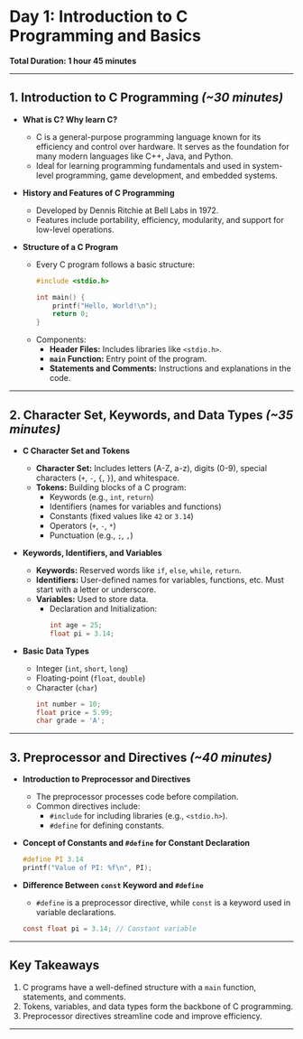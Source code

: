 # **Day 1: Introduction to C Programming and Basics**

**Total Duration: 1 hour 45 minutes**

---

## 1. **Introduction to C Programming** *(~30 minutes)*
- **What is C? Why learn C?**
  - C is a general-purpose programming language known for its efficiency and control over hardware. It serves as the foundation for many modern languages like C++, Java, and Python.
  - Ideal for learning programming fundamentals and used in system-level programming, game development, and embedded systems.

- **History and Features of C Programming**
  - Developed by Dennis Ritchie at Bell Labs in 1972.
  - Features include portability, efficiency, modularity, and support for low-level operations.

- **Structure of a C Program**
  - Every C program follows a basic structure:
    ```c
    #include <stdio.h>

    int main() {
        printf("Hello, World!\n");
        return 0;
    }
    ```
  - Components:
    - **Header Files:** Includes libraries like `<stdio.h>`.
    - **`main` Function:** Entry point of the program.
    - **Statements and Comments:** Instructions and explanations in the code.

---

## 2. **Character Set, Keywords, and Data Types** *(~35 minutes)*
- **C Character Set and Tokens**
  - **Character Set:** Includes letters (A-Z, a-z), digits (0-9), special characters (`+`, `-`, `{`, `}`), and whitespace.
  - **Tokens:** Building blocks of a C program:
    - Keywords (e.g., `int`, `return`)
    - Identifiers (names for variables and functions)
    - Constants (fixed values like `42` or `3.14`)
    - Operators (`+`, `-`, `*`)
    - Punctuation (e.g., `;`, `,`)

- **Keywords, Identifiers, and Variables**
  - **Keywords:** Reserved words like `if`, `else`, `while`, `return`.
  - **Identifiers:** User-defined names for variables, functions, etc. Must start with a letter or underscore.
  - **Variables:** Used to store data.
    - Declaration and Initialization:
      ```c
      int age = 25;
      float pi = 3.14;
      ```

- **Basic Data Types**
  - Integer (`int`, `short`, `long`)
  - Floating-point (`float`, `double`)
  - Character (`char`)
    ```c
    int number = 10;
    float price = 5.99;
    char grade = 'A';
    ```

---

## 3. **Preprocessor and Directives** *(~40 minutes)*
- **Introduction to Preprocessor and Directives**
  - The preprocessor processes code before compilation.
  - Common directives include:
    - `#include` for including libraries (e.g., `<stdio.h>`).
    - `#define` for defining constants.

- **Concept of Constants and `#define` for Constant Declaration**
  ```c
  #define PI 3.14
  printf("Value of PI: %f\n", PI);
  ```

- **Difference Between `const` Keyword and `#define`**
  - `#define` is a preprocessor directive, while `const` is a keyword used in variable declarations.
  ```c
  const float pi = 3.14; // Constant variable
  ```

---

## Key Takeaways
1. C programs have a well-defined structure with a `main` function, statements, and comments.
2. Tokens, variables, and data types form the backbone of C programming.
3. Preprocessor directives streamline code and improve efficiency.

---


